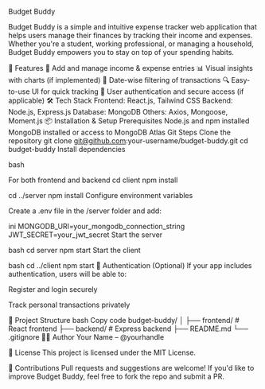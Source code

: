 Budget Buddy

Budget Buddy is a simple and intuitive expense tracker web application that helps users manage their finances by tracking their income and expenses. Whether you're a student, working professional, or managing a household, Budget Buddy empowers you to stay on top of your spending habits.

🚀 Features
📝 Add and manage income & expense entries
📊 Visual insights with charts (if implemented)
📅 Date-wise filtering of transactions
🔍 Easy-to-use UI for quick tracking
🔐 User authentication and secure access (if applicable)
🛠️ Tech Stack
Frontend: React.js, Tailwind CSS
Backend: Node.js, Express.js
Database: MongoDB
Others: Axios, Mongoose, Moment.js
📦 Installation & Setup
Prerequisites
Node.js and npm installed
MongoDB installed or access to MongoDB Atlas
Git
Steps
Clone the repository
git clone git@github.com:your-username/budget-buddy.git cd budget-buddy Install dependencies

bash

For both frontend and backend
cd client npm install

cd ../server npm install Configure environment variables

Create a .env file in the /server folder and add:

ini MONGODB_URI=your_mongodb_connection_string JWT_SECRET=your_jwt_secret Start the server

bash cd server npm start Start the client

bash cd ../client npm start 🔐 Authentication (Optional) If your app includes authentication, users will be able to:

Register and login securely

Track personal transactions privately

🧠 Project Structure bash Copy code budget-buddy/ │ ├── frontend/ # React frontend ├── backend/ # Express backend ├── README.md └── .gitignore 👨‍💻 Author Your Name – @yourhandle

📄 License This project is licensed under the MIT License.

🙌 Contributions Pull requests and suggestions are welcome! If you'd like to improve Budget Buddy, feel free to fork the repo and submit a PR.
